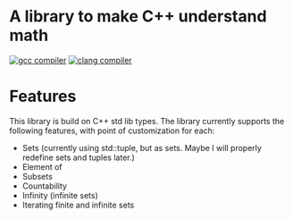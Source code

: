 # A library to make C++ understand math

[![gcc compiler](https://github.com/gaggenwaschke/SetsAndIntervals/actions/workflows/gcc-12.yaml/badge.svg)](https://github.com/gaggenwaschke/SetsAndIntervals/actions/workflows/gcc-12.yaml)
[![clang compiler](https://github.com/gaggenwaschke/SetsAndIntervals/actions/workflows/clang-14.yaml/badge.svg)](https://github.com/gaggenwaschke/SetsAndIntervals/actions/workflows/clang-14.yaml)

# Features

This library is build on C++ std lib types.
The library currently supports the following features, with point of customization for each:
- Sets (currently using std::tuple, but as sets. Maybe I will properly redefine sets and tuples later.)
- Element of
- Subsets
- Countability
- Infinity (infinite sets)
- Iterating finite and infinite sets
